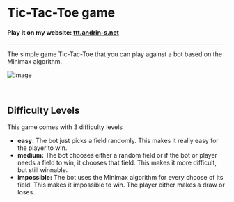 # Tic-Tac-Toe game 

#### Play it on my website: [ttt.andrin-s.net](https://ttt.andrin-s.net)
-----

The simple game Tic-Tac-Toe that you can play against a bot based on the Minimax algorithm.

![image](https://user-images.githubusercontent.com/65789180/203162070-bf4842e3-b571-4b6b-95db-8bca1633b32d.png)

<br>

## Difficulty Levels
This game comes with 3 difficulty levels

* **easy:** The bot just picks a field randomly. This makes it really easy for the player to win.
* **medium:** The bot chooses either a random field or if the bot or player needs a field to win, it chooses that field. This makes it more difficult, but still winnable.
* **impossible:** The bot uses the Minimax algorithm for every choose of its field. This makes it impossible to win. The player either makes a draw or loses.
